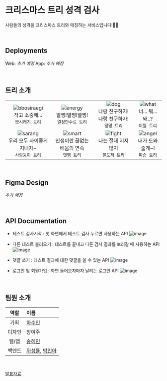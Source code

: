 # 크리스마스 트리 성격 검사

사람들의 성격을 크리스마스 트리와 매칭하는 서비스입니다!🎅🎄

<br>

## Deployments

Web: _추가 예정_
App: _추가 예정_

<br>

## 트리 소개
|||||
|:--:|:--:|:--:|:--:|
|![bbosiraegi](https://user-images.githubusercontent.com/71062967/208026701-7beca464-a3b7-4310-903e-23f6854c0845.png)<br>작고 소중해...<br>`뽀시래기 트리`|![energy](https://user-images.githubusercontent.com/71062967/208026704-6e605eca-77bd-40e3-951e-941d6964ea6d.png)<br>열쩡!열쩡!열쩡!<br>`열정만수르 트리`|![dog](https://user-images.githubusercontent.com/71062967/208026707-445a9034-8503-45ca-8045-683aafe941f3.png)<br>나랑 친구하자! 나랑 친구하자!<br>`댕댕 트리`|![what](https://user-images.githubusercontent.com/71062967/208026706-b806f848-c911-4760-b7ea-40eb54782281.png)<br>너... 뭐... 돼..?<br>`어쩔 트리`|
|![sarang](https://user-images.githubusercontent.com/71062967/208026709-833a46fa-eba5-4ea0-982b-ff0871f10286.png)<br>우리 모두 사이좋게 지내자~<br>`사랑둥이 트리`|![smart](https://user-images.githubusercontent.com/71062967/208026708-d0fc30c9-2368-4adb-ab4c-3b34e1f2196f.png)<br>인생이란 끊없는 배움의 연속<br>`엣헴 트리`|![fight](https://user-images.githubusercontent.com/71062967/208026710-01f1d4ed-9658-4346-9cb8-ffd5c88d1f3a.png)<br>나는 절대 지지 않지<br>`불도저 트리`|![angel](https://user-images.githubusercontent.com/71062967/208026711-f0b162c2-da60-4424-8f92-c46220dcbd5e.png)<br>내가 도와줄게~!<br>`따숩 트리`|

<br>

## Figma Design

_추가 예정_

<br>

## API Documentation

- 테스트 검사시작
: 첫 화면에서 테스트 검사 누르면 사용하는 API
![image](https://user-images.githubusercontent.com/71062967/208034879-4e9d35fb-eb3f-4f2e-b177-17b09c1348c3.png)

- 다른 테스트 불러오기
: 테스트를 끝내고 다른 검사 결과를 보러갈 때 사용하는 API
![image](https://user-images.githubusercontent.com/71062967/208035005-a005e093-b8e9-4489-babf-0ff8da1aba42.png)

- 댓글 쓰기
: 테스트 결과에 대한 댓글을 쓸 수 있는 API
![image](https://user-images.githubusercontent.com/71062967/208035075-23d6b682-9fbf-45ca-96a5-8df89cf3fd67.png)

- 로그인 및 회원가입
: 화면 들어오자마자 날리는 로그인 API
![image](https://user-images.githubusercontent.com/71062967/208035183-cda5ece2-117f-4992-9611-07b5dd66c621.png)

<br>

## 팀원 소개
|역할|이름|
|:--:|:--|
|기획|[하수민](https://github.com/minha62)|
|디자인|장여주|
|웹/앱|[송혜민](https://github.com/songfox00)|
|백엔드|[위성률](https://github.com/s-ryuri), [박민아](https://github.com/Minaminaminamima)|

<br>

[발표자료](https://www.miricanvas.com/v/11m2sa2)


<!--

**Here are some ideas to get you started:**

🙋‍♀️ A short introduction - what is your organization all about?
🌈 Contribution guidelines - how can the community get involved?
👩‍💻 Useful resources - where can the community find your docs? Is there anything else the community should know?
🍿 Fun facts - what does your team eat for breakfast?
🧙 Remember, you can do mighty things with the power of [Markdown](https://docs.github.com/github/writing-on-github/getting-started-with-writing-and-formatting-on-github/basic-writing-and-formatting-syntax)
-->
